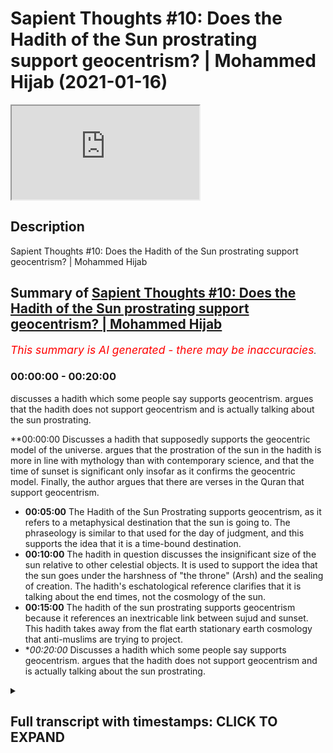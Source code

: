 # Sapient Thoughts #10: Does the Hadith of the Sun prostrating support geocentrism? | Mohammed Hijab (2021-01-16)

<iframe loading='lazy' src='https://www.youtube.com/embed/IQXXeBnVjdo'></iframe>

## Description

Sapient Thoughts #10: Does the Hadith of the Sun prostrating support geocentrism? | Mohammed Hijab

## Summary of [Sapient Thoughts #10: Does the Hadith of the Sun prostrating support geocentrism? | Mohammed Hijab](https://www.youtube.com/watch?v=IQXXeBnVjdo)


*<span style="color:red; font-size:125%">This summary is AI generated - there may be inaccuracies</span>. [](/)*

### <a onclick="modifyYTiframeseektime('0')">00:00:00</a> - <a onclick="modifyYTiframeseektime('1200')">00:20:00</a>

 discusses a hadith which some people say supports geocentrism. argues that the hadith does not support geocentrism and is actually talking about the sun prostrating.

**<a onclick="modifyYTiframeseektime('0')">00:00:00</a> Discusses a hadith that supposedly supports the geocentric model of the universe. argues that the prostration of the sun in the hadith is more in line with mythology than with contemporary science, and that the time of sunset is significant only insofar as it confirms the geocentric model. Finally, the author argues that there are verses in the Quran that support geocentrism.
* **<a onclick="modifyYTiframeseektime('300')">00:05:00</a>** The Hadith of the Sun Prostrating supports geocentrism, as it refers to a metaphysical destination that the sun is going to. The phraseology is similar to that used for the day of judgment, and this supports the idea that it is a time-bound destination.
* **<a onclick="modifyYTiframeseektime('600')">00:10:00</a>** The hadith in question discusses the insignificant size of the sun relative to other celestial objects. It is used to support the idea that the sun goes under the harshness of "the throne" (Arsh) and the sealing of creation. The hadith's eschatological reference clarifies that it is talking about the end times, not the cosmology of the sun.
* **<a onclick="modifyYTiframeseektime('900')">00:15:00</a>** The hadith of the sun prostrating supports geocentrism because it references an inextricable link between sujud and sunset. This hadith takes away from the flat earth stationary earth cosmology that anti-muslims are trying to project.
* **<a onclick="modifyYTiframeseektime('1200')">00:20:00</a>* Discusses a hadith which some people say supports geocentrism. argues that the hadith does not support geocentrism and is actually talking about the sun prostrating.

<details><summary><h2>Full transcript with timestamps: CLICK TO EXPAND</h2></summary>

<a onclick="modifyYTiframeseektime('2')">0:00:02</a> [Music]  
<a onclick="modifyYTiframeseektime('16')">0:00:16</a> to another episode of sapient  
<a onclick="modifyYTiframeseektime('18')">0:00:18</a> thoughts where we discuss theo  
<a onclick="modifyYTiframeseektime('20')">0:00:20</a> philosophical issues  
<a onclick="modifyYTiframeseektime('21')">0:00:21</a> we tackle some of those arguments of the  
<a onclick="modifyYTiframeseektime('23')">0:00:23</a> detractors of islam  
<a onclick="modifyYTiframeseektime('25')">0:00:25</a> in addition to making positive arguments  
<a onclick="modifyYTiframeseektime('27')">0:00:27</a> for the veracity  
<a onclick="modifyYTiframeseektime('29')">0:00:29</a> of islam today in sha allah what we're  
<a onclick="modifyYTiframeseektime('31')">0:00:31</a> going to be doing is dealing with a very  
<a onclick="modifyYTiframeseektime('33')">0:00:33</a> prominent hadith that you'll find in  
<a onclick="modifyYTiframeseektime('35')">0:00:35</a> many of the  
<a onclick="modifyYTiframeseektime('36')">0:00:36</a> anti-islamic apologetics and  
<a onclick="modifyYTiframeseektime('39')">0:00:39</a> anti-islamic  
<a onclick="modifyYTiframeseektime('40')">0:00:40</a> websites of those individuals who are  
<a onclick="modifyYTiframeseektime('42')">0:00:42</a> trying  
<a onclick="modifyYTiframeseektime('43')">0:00:43</a> to attack the deen the religion of islam  
<a onclick="modifyYTiframeseektime('46')">0:00:46</a> so this is a famous hadith really a  
<a onclick="modifyYTiframeseektime('49')">0:00:49</a> cosmological hadith  
<a onclick="modifyYTiframeseektime('50')">0:00:50</a> which is mentioned by abu dharr  
<a onclick="modifyYTiframeseektime('52')">0:00:52</a> al-khafari and the contention  
<a onclick="modifyYTiframeseektime('53')">0:00:53</a> is that this hadith fully supports  
<a onclick="modifyYTiframeseektime('56')">0:00:56</a> without a shadow  
<a onclick="modifyYTiframeseektime('57')">0:00:57</a> of a doubt a geocentric model  
<a onclick="modifyYTiframeseektime('61')">0:01:01</a> and in fact some add to this and say it  
<a onclick="modifyYTiframeseektime('64')">0:01:04</a> shows that the quranic picture or that  
<a onclick="modifyYTiframeseektime('66')">0:01:06</a> the islamic cosmology  
<a onclick="modifyYTiframeseektime('68')">0:01:08</a> generally is that of not only a flat  
<a onclick="modifyYTiframeseektime('70')">0:01:10</a> earth which they've said and spoken  
<a onclick="modifyYTiframeseektime('72')">0:01:12</a> about and we have a separate video  
<a onclick="modifyYTiframeseektime('74')">0:01:14</a> on but one which is flat and stationary  
<a onclick="modifyYTiframeseektime('77')">0:01:17</a> and where in which the uh the sun is  
<a onclick="modifyYTiframeseektime('80')">0:01:20</a> going around  
<a onclick="modifyYTiframeseektime('81')">0:01:21</a> in a geocentric way and thus it's  
<a onclick="modifyYTiframeseektime('84')">0:01:24</a> confirming  
<a onclick="modifyYTiframeseektime('85')">0:01:25</a> the 7th century you know understanding  
<a onclick="modifyYTiframeseektime('88')">0:01:28</a> of cosmology and this is an evidence  
<a onclick="modifyYTiframeseektime('91')">0:01:31</a> that it's false so as i've mentioned the  
<a onclick="modifyYTiframeseektime('95')">0:01:35</a> discussion of flat earth versus round  
<a onclick="modifyYTiframeseektime('97')">0:01:37</a> earth is in a separate video  
<a onclick="modifyYTiframeseektime('98')">0:01:38</a> which you can find on this series so if  
<a onclick="modifyYTiframeseektime('100')">0:01:40</a> you want to see me talk about that  
<a onclick="modifyYTiframeseektime('103')">0:01:43</a> you can pause the video now watch that  
<a onclick="modifyYTiframeseektime('104')">0:01:44</a> video and come back  
<a onclick="modifyYTiframeseektime('106')">0:01:46</a> now in regards to this particular video  
<a onclick="modifyYTiframeseektime('109')">0:01:49</a> let's read the hadith in question and  
<a onclick="modifyYTiframeseektime('111')">0:01:51</a> move on  
<a onclick="modifyYTiframeseektime('112')">0:01:52</a> to what the specific contentions are so  
<a onclick="modifyYTiframeseektime('115')">0:01:55</a> the hadith  
<a onclick="modifyYTiframeseektime('116')">0:01:56</a> is narrated by abu dhabi may allah be  
<a onclick="modifyYTiframeseektime('119')">0:01:59</a> pleased with him  
<a onclick="modifyYTiframeseektime('120')">0:02:00</a> and he said that the prophet sallallahu  
<a onclick="modifyYTiframeseektime('121')">0:02:01</a> alaihi wasallam said  
<a onclick="modifyYTiframeseektime('124')">0:02:04</a> do you know where the sun set  
<a onclick="modifyYTiframeseektime('127')">0:02:07</a> do you know where it goes i said  
<a onclick="modifyYTiframeseektime('132')">0:02:12</a> allah and his messenger know best he  
<a onclick="modifyYTiframeseektime('134')">0:02:14</a> said it goes and prostrates beneath  
<a onclick="modifyYTiframeseektime('136')">0:02:16</a> the throne then it asks for permission  
<a onclick="modifyYTiframeseektime('139')">0:02:19</a> to rise  
<a onclick="modifyYTiframeseektime('140')">0:02:20</a> and permission is given to it soon it  
<a onclick="modifyYTiframeseektime('143')">0:02:23</a> will prostrate  
<a onclick="modifyYTiframeseektime('144')">0:02:24</a> and it will ask for permission to rise  
<a onclick="modifyYTiframeseektime('147')">0:02:27</a> but permission  
<a onclick="modifyYTiframeseektime('147')">0:02:27</a> will not be given to it it will be said  
<a onclick="modifyYTiframeseektime('151')">0:02:31</a> to it go back to where you came from  
<a onclick="modifyYTiframeseektime('154')">0:02:34</a> so it will arise from its place of  
<a onclick="modifyYTiframeseektime('157')">0:02:37</a> setting  
<a onclick="modifyYTiframeseektime('157')">0:02:37</a> and that is what allah may allah be  
<a onclick="modifyYTiframeseektime('159')">0:02:39</a> glorified may he be glorified  
<a onclick="modifyYTiframeseektime('161')">0:02:41</a> refers to in the verse and the son runs  
<a onclick="modifyYTiframeseektime('164')">0:02:44</a> on its fixed course for a term appointed  
<a onclick="modifyYTiframeseektime('168')">0:02:48</a> and that is a decree of the mighty the  
<a onclick="modifyYTiframeseektime('170')">0:02:50</a> all-knowing he's mentioning  
<a onclick="modifyYTiframeseektime('172')">0:02:52</a> uh the prophet muhammad mentioning an  
<a onclick="modifyYTiframeseektime('173')">0:02:53</a> ayah surah asi in chapter 36 verse  
<a onclick="modifyYTiframeseektime('176')">0:02:56</a> number 38  
<a onclick="modifyYTiframeseektime('179')">0:02:59</a> that the son runs on an or on a fixed  
<a onclick="modifyYTiframeseektime('182')">0:03:02</a> uh term decreed  
<a onclick="modifyYTiframeseektime('186')">0:03:06</a> so let's talk about what the contentions  
<a onclick="modifyYTiframeseektime('188')">0:03:08</a> are the contentions really you could say  
<a onclick="modifyYTiframeseektime('190')">0:03:10</a> are three in number three main  
<a onclick="modifyYTiframeseektime('192')">0:03:12</a> contentions  
<a onclick="modifyYTiframeseektime('193')">0:03:13</a> the first one relates to this  
<a onclick="modifyYTiframeseektime('194')">0:03:14</a> prostration of the sun what do we  
<a onclick="modifyYTiframeseektime('196')">0:03:16</a> understand  
<a onclick="modifyYTiframeseektime('197')">0:03:17</a> from this uh hadith when we talk about  
<a onclick="modifyYTiframeseektime('199')">0:03:19</a> the prostration of the sun  
<a onclick="modifyYTiframeseektime('201')">0:03:21</a> is it to be suggested that this is an  
<a onclick="modifyYTiframeseektime('203')">0:03:23</a> anthropomorphic or a personified picture  
<a onclick="modifyYTiframeseektime('205')">0:03:25</a> of the celestial  
<a onclick="modifyYTiframeseektime('206')">0:03:26</a> sphere that is the sun and isn't this  
<a onclick="modifyYTiframeseektime('209')">0:03:29</a> more in line with mythology  
<a onclick="modifyYTiframeseektime('211')">0:03:31</a> and ancient legend than it is with the  
<a onclick="modifyYTiframeseektime('213')">0:03:33</a> scientific contemporaneous reality that  
<a onclick="modifyYTiframeseektime('215')">0:03:35</a> we know  
<a onclick="modifyYTiframeseektime('216')">0:03:36</a> from examination and from uh  
<a onclick="modifyYTiframeseektime('220')">0:03:40</a> advances in science that's number one  
<a onclick="modifyYTiframeseektime('222')">0:03:42</a> the second thing is about  
<a onclick="modifyYTiframeseektime('223')">0:03:43</a> that the the going how could the sun be  
<a onclick="modifyYTiframeseektime('226')">0:03:46</a> going  
<a onclick="modifyYTiframeseektime('227')">0:03:47</a> uh underneath the throne and this shows  
<a onclick="modifyYTiframeseektime('230')">0:03:50</a> they say  
<a onclick="modifyYTiframeseektime('231')">0:03:51</a> the fact that the sun is going somewhere  
<a onclick="modifyYTiframeseektime('233')">0:03:53</a> in sunset  
<a onclick="modifyYTiframeseektime('234')">0:03:54</a> that it's confirming they say the  
<a onclick="modifyYTiframeseektime('237')">0:03:57</a> geocentric picture  
<a onclick="modifyYTiframeseektime('239')">0:03:59</a> thirdly they say the time of sunset so  
<a onclick="modifyYTiframeseektime('242')">0:04:02</a> why is it that the time of sunset is in  
<a onclick="modifyYTiframeseektime('244')">0:04:04</a> any way significant  
<a onclick="modifyYTiframeseektime('245')">0:04:05</a> knowing that sunset is at different  
<a onclick="modifyYTiframeseektime('247')">0:04:07</a> times at different points of the round  
<a onclick="modifyYTiframeseektime('248')">0:04:08</a> earth  
<a onclick="modifyYTiframeseektime('250')">0:04:10</a> i know there may be some flat earth is  
<a onclick="modifyYTiframeseektime('252')">0:04:12</a> listening to this  
<a onclick="modifyYTiframeseektime('253')">0:04:13</a> and as i've said there's a video for you  
<a onclick="modifyYTiframeseektime('255')">0:04:15</a> guys or for other people  
<a onclick="modifyYTiframeseektime('257')">0:04:17</a> uh about the flowers so that's these are  
<a onclick="modifyYTiframeseektime('259')">0:04:19</a> the three main contentions  
<a onclick="modifyYTiframeseektime('261')">0:04:21</a> so let's deal with them one by one and  
<a onclick="modifyYTiframeseektime('264')">0:04:24</a> in terms of verses of the quran  
<a onclick="modifyYTiframeseektime('266')">0:04:26</a> we'll be discussing those verses  
<a onclick="modifyYTiframeseektime('269')">0:04:29</a> of the quran which people try to use to  
<a onclick="modifyYTiframeseektime('271')">0:04:31</a> refer to geocentrism  
<a onclick="modifyYTiframeseektime('273')">0:04:33</a> in an entirely different video so the  
<a onclick="modifyYTiframeseektime('275')">0:04:35</a> first issue that people have  
<a onclick="modifyYTiframeseektime('276')">0:04:36</a> is in relation to prostration they say  
<a onclick="modifyYTiframeseektime('279')">0:04:39</a> what is this prostration  
<a onclick="modifyYTiframeseektime('289')">0:04:49</a> that everything in the heavens and the  
<a onclick="modifyYTiframeseektime('291')">0:04:51</a> earth  
<a onclick="modifyYTiframeseektime('293')">0:04:53</a> you know glorifies allah and nothing  
<a onclick="modifyYTiframeseektime('297')">0:04:57</a> in the heavens and the earth does  
<a onclick="modifyYTiframeseektime('298')">0:04:58</a> anything but glorify  
<a onclick="modifyYTiframeseektime('300')">0:05:00</a> allah but you do not understand the way  
<a onclick="modifyYTiframeseektime('303')">0:05:03</a> in which  
<a onclick="modifyYTiframeseektime('304')">0:05:04</a> that takes place so this verse shows  
<a onclick="modifyYTiframeseektime('307')">0:05:07</a> that the celestial bodies the inanimate  
<a onclick="modifyYTiframeseektime('310')">0:05:10</a> objects all of those things  
<a onclick="modifyYTiframeseektime('312')">0:05:12</a> in the world whether living or not has a  
<a onclick="modifyYTiframeseektime('315')">0:05:15</a> means  
<a onclick="modifyYTiframeseektime('316')">0:05:16</a> of glorifying allah and this is actually  
<a onclick="modifyYTiframeseektime('319')">0:05:19</a> in the realm  
<a onclick="modifyYTiframeseektime('320')">0:05:20</a> of the metaphysical so science does not  
<a onclick="modifyYTiframeseektime('323')">0:05:23</a> tap  
<a onclick="modifyYTiframeseektime('323')">0:05:23</a> into this and it has nothing to do with  
<a onclick="modifyYTiframeseektime('326')">0:05:26</a> science  
<a onclick="modifyYTiframeseektime('326')">0:05:26</a> in fact the quran explicitly says  
<a onclick="modifyYTiframeseektime('329')">0:05:29</a> let's be hap in other words  
<a onclick="modifyYTiframeseektime('333')">0:05:33</a> the sun and the moon and or the universe  
<a onclick="modifyYTiframeseektime('337')">0:05:37</a> it has a way of glorifying allah  
<a onclick="modifyYTiframeseektime('339')">0:05:39</a> subhanahu wa ta'ala  
<a onclick="modifyYTiframeseektime('341')">0:05:41</a> which is distinctly different distinctly  
<a onclick="modifyYTiframeseektime('344')">0:05:44</a> different from the way in which we do so  
<a onclick="modifyYTiframeseektime('346')">0:05:46</a> so to try and impose an  
<a onclick="modifyYTiframeseektime('348')">0:05:48</a> anthropomorphized or a personified  
<a onclick="modifyYTiframeseektime('350')">0:05:50</a> understanding on the celestial spheres  
<a onclick="modifyYTiframeseektime('353')">0:05:53</a> or the inanimate objects  
<a onclick="modifyYTiframeseektime('355')">0:05:55</a> is nothing but going against the quran  
<a onclick="modifyYTiframeseektime('358')">0:05:58</a> and a misunderstanding of the entirety  
<a onclick="modifyYTiframeseektime('360')">0:06:00</a> of the quran  
<a onclick="modifyYTiframeseektime('360')">0:06:00</a> so the prostration is not a prostration  
<a onclick="modifyYTiframeseektime('363')">0:06:03</a> like  
<a onclick="modifyYTiframeseektime('364')">0:06:04</a> you know where you put your head on the  
<a onclick="modifyYTiframeseektime('365')">0:06:05</a> floor or the fact that prostration  
<a onclick="modifyYTiframeseektime('367')">0:06:07</a> requires  
<a onclick="modifyYTiframeseektime('368')">0:06:08</a> stationary action from the human actor  
<a onclick="modifyYTiframeseektime('371')">0:06:11</a> in fact  
<a onclick="modifyYTiframeseektime('372')">0:06:12</a> with different uh species different  
<a onclick="modifyYTiframeseektime('375')">0:06:15</a> animals different inanimate objects  
<a onclick="modifyYTiframeseektime('377')">0:06:17</a> different spheres  
<a onclick="modifyYTiframeseektime('378')">0:06:18</a> the the prostration does not in any way  
<a onclick="modifyYTiframeseektime('380')">0:06:20</a> need to be correlated  
<a onclick="modifyYTiframeseektime('382')">0:06:22</a> with such human prostration it's not  
<a onclick="modifyYTiframeseektime('384')">0:06:24</a> like the sun is growing  
<a onclick="modifyYTiframeseektime('385')">0:06:25</a> arms and a forehead and is throwing  
<a onclick="modifyYTiframeseektime('387')">0:06:27</a> itself on the floor  
<a onclick="modifyYTiframeseektime('389')">0:06:29</a> this is not the understanding in fact  
<a onclick="modifyYTiframeseektime('390')">0:06:30</a> the quran refutes this understanding  
<a onclick="modifyYTiframeseektime('392')">0:06:32</a> very categorically  
<a onclick="modifyYTiframeseektime('394')">0:06:34</a> so this very literary it's not even  
<a onclick="modifyYTiframeseektime('397')">0:06:37</a> literal it's a literalistic reading  
<a onclick="modifyYTiframeseektime('399')">0:06:39</a> of the quran the hadith is is is the  
<a onclick="modifyYTiframeseektime('402')">0:06:42</a> first point  
<a onclick="modifyYTiframeseektime('403')">0:06:43</a> is the first point of confusion for  
<a onclick="modifyYTiframeseektime('405')">0:06:45</a> those individuals who try and ask about  
<a onclick="modifyYTiframeseektime('407')">0:06:47</a> the prostration  
<a onclick="modifyYTiframeseektime('408')">0:06:48</a> so clearly here the prostration is  
<a onclick="modifyYTiframeseektime('410')">0:06:50</a> referring to something which is  
<a onclick="modifyYTiframeseektime('412')">0:06:52</a> metaphysical and untappable by the  
<a onclick="modifyYTiframeseektime('414')">0:06:54</a> scientific method  
<a onclick="modifyYTiframeseektime('415')">0:06:55</a> and one can say that you know the  
<a onclick="modifyYTiframeseektime('417')">0:06:57</a> prostration not just the prostration  
<a onclick="modifyYTiframeseektime('420')">0:07:00</a> but the submission of the sun  
<a onclick="modifyYTiframeseektime('423')">0:07:03</a> the islam and the sujood of the sun  
<a onclick="modifyYTiframeseektime('426')">0:07:06</a> is expected since allah subhanahu wa  
<a onclick="modifyYTiframeseektime('429')">0:07:09</a> ta'ala  
<a onclick="modifyYTiframeseektime('429')">0:07:09</a> talks about that the heavens and the  
<a onclick="modifyYTiframeseektime('432')">0:07:12</a> earth will obey  
<a onclick="modifyYTiframeseektime('434')">0:07:14</a> allah  
<a onclick="modifyYTiframeseektime('436')">0:07:16</a> willingly or unwillingly in other words  
<a onclick="modifyYTiframeseektime('438')">0:07:18</a> they're obeying the laws of allah  
<a onclick="modifyYTiframeseektime('440')">0:07:20</a> subhanahu wa'ta'ala  
<a onclick="modifyYTiframeseektime('441')">0:07:21</a> now some individuals will say so why  
<a onclick="modifyYTiframeseektime('444')">0:07:24</a> does the hadith say that the prophet  
<a onclick="modifyYTiframeseektime('446')">0:07:26</a> muhammad sallam is saying that the sun  
<a onclick="modifyYTiframeseektime('448')">0:07:28</a> is going somewhere or to an appointed  
<a onclick="modifyYTiframeseektime('452')">0:07:32</a> destination in the first place  
<a onclick="modifyYTiframeseektime('454')">0:07:34</a> now i want you guys to to understand in  
<a onclick="modifyYTiframeseektime('457')">0:07:37</a> the arabic language there's two things  
<a onclick="modifyYTiframeseektime('458')">0:07:38</a> something called  
<a onclick="modifyYTiframeseektime('459')">0:07:39</a> zaman and that basically  
<a onclick="modifyYTiframeseektime('463')">0:07:43</a> when you're referring to destinations  
<a onclick="modifyYTiframeseektime('465')">0:07:45</a> there are two types of destination  
<a onclick="modifyYTiframeseektime('467')">0:07:47</a> time-bound ones and place-bound  
<a onclick="modifyYTiframeseektime('470')">0:07:50</a> ones as we'll come to know with this  
<a onclick="modifyYTiframeseektime('473')">0:07:53</a> particular hadith and the area in which  
<a onclick="modifyYTiframeseektime('476')">0:07:56</a> links with this particular which the  
<a onclick="modifyYTiframeseektime('478')">0:07:58</a> prophet sallah mentioned itself  
<a onclick="modifyYTiframeseektime('481')">0:08:01</a> the son we know from tafsir  
<a onclick="modifyYTiframeseektime('484')">0:08:04</a> is going towards the day of judgment  
<a onclick="modifyYTiframeseektime('488')">0:08:08</a> and this is the tafseer of chapter 36  
<a onclick="modifyYTiframeseektime('490')">0:08:10</a> number 38 where it says  
<a onclick="modifyYTiframeseektime('494')">0:08:14</a> that the sun is running to a destination  
<a onclick="modifyYTiframeseektime('498')">0:08:18</a> what destination is it is a time-bound  
<a onclick="modifyYTiframeseektime('500')">0:08:20</a> destination or is it a place-bound  
<a onclick="modifyYTiframeseektime('501')">0:08:21</a> destination  
<a onclick="modifyYTiframeseektime('502')">0:08:22</a> so the exegetes of islam the medieval  
<a onclick="modifyYTiframeseektime('504')">0:08:24</a> exegetes are talking about the end of  
<a onclick="modifyYTiframeseektime('507')">0:08:27</a> day so this is  
<a onclick="modifyYTiframeseektime('508')">0:08:28</a> eschatological in nature it's not  
<a onclick="modifyYTiframeseektime('510')">0:08:30</a> talking about a particular place where  
<a onclick="modifyYTiframeseektime('512')">0:08:32</a> in which this is going  
<a onclick="modifyYTiframeseektime('514')">0:08:34</a> uh whether this those who espouse the  
<a onclick="modifyYTiframeseektime('516')">0:08:36</a> scientific miracles narrative says the  
<a onclick="modifyYTiframeseektime('518')">0:08:38</a> solar apex  
<a onclick="modifyYTiframeseektime('519')">0:08:39</a> and those who want to talk about the uh  
<a onclick="modifyYTiframeseektime('522')">0:08:42</a> you know the  
<a onclick="modifyYTiframeseektime('523')">0:08:43</a> the scientific errors narrative are  
<a onclick="modifyYTiframeseektime('524')">0:08:44</a> going to say is beneath the earth  
<a onclick="modifyYTiframeseektime('526')">0:08:46</a> both of which are not indicated by the  
<a onclick="modifyYTiframeseektime('528')">0:08:48</a> primary text and what's the evidence of  
<a onclick="modifyYTiframeseektime('530')">0:08:50</a> this  
<a onclick="modifyYTiframeseektime('531')">0:08:51</a> the evidence of this is the exact  
<a onclick="modifyYTiframeseektime('532')">0:08:52</a> phraseology the exact terminology  
<a onclick="modifyYTiframeseektime('535')">0:08:55</a> of the of the hab of going is mentioned  
<a onclick="modifyYTiframeseektime('538')">0:08:58</a> in the quran where is it mentioned is  
<a onclick="modifyYTiframeseektime('540')">0:09:00</a> mentioned in chapter 37  
<a onclick="modifyYTiframeseektime('542')">0:09:02</a> and verse number 99 well well where the  
<a onclick="modifyYTiframeseektime('544')">0:09:04</a> allah  
<a onclick="modifyYTiframeseektime('545')">0:09:05</a> narrates that ibrahim is saying  
<a onclick="modifyYTiframeseektime('551')">0:09:11</a> i am going to allah and he will guide me  
<a onclick="modifyYTiframeseektime('555')">0:09:15</a> the same  
<a onclick="modifyYTiframeseektime('556')">0:09:16</a> exact phraseology  
<a onclick="modifyYTiframeseektime('560')">0:09:20</a> i am going now what does this mean does  
<a onclick="modifyYTiframeseektime('563')">0:09:23</a> that mean that  
<a onclick="modifyYTiframeseektime('564')">0:09:24</a> somehow abraham is doing an israel  
<a onclick="modifyYTiframeseektime('567')">0:09:27</a> maharaja you know of his own no it  
<a onclick="modifyYTiframeseektime('569')">0:09:29</a> doesn't mean that it means  
<a onclick="modifyYTiframeseektime('571')">0:09:31</a> as qatar says that this is in many ways  
<a onclick="modifyYTiframeseektime('573')">0:09:33</a> a figurative  
<a onclick="modifyYTiframeseektime('575')">0:09:35</a> kind of going or if you don't want to  
<a onclick="modifyYTiframeseektime('577')">0:09:37</a> say it's a figurative kind of going  
<a onclick="modifyYTiframeseektime('579')">0:09:39</a> uh or something which is metaphoric then  
<a onclick="modifyYTiframeseektime('581')">0:09:41</a> you could say he is going with his  
<a onclick="modifyYTiframeseektime('583')">0:09:43</a> as pattada says who's part of the self  
<a onclick="modifyYTiframeseektime('585')">0:09:45</a> of the predecessors  
<a onclick="modifyYTiframeseektime('587')">0:09:47</a> he says this means that ibrahim is going  
<a onclick="modifyYTiframeseektime('590')">0:09:50</a> with his hammel  
<a onclick="modifyYTiframeseektime('591')">0:09:51</a> with his knee with his kalb with his  
<a onclick="modifyYTiframeseektime('593')">0:09:53</a> knee meaning with his intentions with  
<a onclick="modifyYTiframeseektime('594')">0:09:54</a> his khal meaning with his heart meaning  
<a onclick="modifyYTiframeseektime('596')">0:09:56</a> this the hab or this going it's not  
<a onclick="modifyYTiframeseektime('599')">0:09:59</a> talking about  
<a onclick="modifyYTiframeseektime('600')">0:10:00</a> a place bound going now bear that in  
<a onclick="modifyYTiframeseektime('603')">0:10:03</a> mind  
<a onclick="modifyYTiframeseektime('604')">0:10:04</a> because there's another hadith which is  
<a onclick="modifyYTiframeseektime('605')">0:10:05</a> extremely important  
<a onclick="modifyYTiframeseektime('607')">0:10:07</a> maybe ironically but definitely  
<a onclick="modifyYTiframeseektime('608')">0:10:08</a> interestingly narrated also by abu dhabi  
<a onclick="modifyYTiframeseektime('612')">0:10:12</a> i'll tell you why this is important he  
<a onclick="modifyYTiframeseektime('614')">0:10:14</a> says that the prophet muhammad said  
<a onclick="modifyYTiframeseektime('616')">0:10:16</a> the seven heavens and the seventh earth  
<a onclick="modifyYTiframeseektime('618')">0:10:18</a> in comparison to the corsi is nothing  
<a onclick="modifyYTiframeseektime('620')">0:10:20</a> but  
<a onclick="modifyYTiframeseektime('621')">0:10:21</a> a ring thrown in the desert and  
<a onclick="modifyYTiframeseektime('624')">0:10:24</a> certainly the hugeness of the hajj over  
<a onclick="modifyYTiframeseektime('625')">0:10:25</a> the course is like the desert over that  
<a onclick="modifyYTiframeseektime('627')">0:10:27</a> ring allahu akbar  
<a onclick="modifyYTiframeseektime('629')">0:10:29</a> allah the magnitude  
<a onclick="modifyYTiframeseektime('633')">0:10:33</a> of the hulk of the creation of allah  
<a onclick="modifyYTiframeseektime('635')">0:10:35</a> subhanahu wa ta'ala  
<a onclick="modifyYTiframeseektime('636')">0:10:36</a> look at that that the entire seven  
<a onclick="modifyYTiframeseektime('639')">0:10:39</a> heavens  
<a onclick="modifyYTiframeseektime('640')">0:10:40</a> is like a ring thrown in the desert  
<a onclick="modifyYTiframeseektime('642')">0:10:42</a> compared to the kursi now the corsi is  
<a onclick="modifyYTiframeseektime('644')">0:10:44</a> roughly translated as the footstool of  
<a onclick="modifyYTiframeseektime('646')">0:10:46</a> allah subhanahu wa ta'ala but it's  
<a onclick="modifyYTiframeseektime('647')">0:10:47</a> something which is not  
<a onclick="modifyYTiframeseektime('649')">0:10:49</a> okay they cannot be imagined and then  
<a onclick="modifyYTiframeseektime('651')">0:10:51</a> that compared to the arsh which is the  
<a onclick="modifyYTiframeseektime('652')">0:10:52</a> throne  
<a onclick="modifyYTiframeseektime('653')">0:10:53</a> and also the sealing of creation is is  
<a onclick="modifyYTiframeseektime('656')">0:10:56</a> insignificant as well  
<a onclick="modifyYTiframeseektime('658')">0:10:58</a> now why am i mentioning this because the  
<a onclick="modifyYTiframeseektime('661')">0:11:01</a> question is  
<a onclick="modifyYTiframeseektime('662')">0:11:02</a> is there something that the sun does or  
<a onclick="modifyYTiframeseektime('665')">0:11:05</a> could there be on the  
<a onclick="modifyYTiframeseektime('666')">0:11:06</a> islamic cosmology something that the sun  
<a onclick="modifyYTiframeseektime('670')">0:11:10</a> does or somewhere  
<a onclick="modifyYTiframeseektime('671')">0:11:11</a> where the insignificant sun which is  
<a onclick="modifyYTiframeseektime('674')">0:11:14</a> placed  
<a onclick="modifyYTiframeseektime('675')">0:11:15</a> in the dunya in the worldly heaven how  
<a onclick="modifyYTiframeseektime('678')">0:11:18</a> do we know it's in the worldly heaven  
<a onclick="modifyYTiframeseektime('679')">0:11:19</a> because allah says  
<a onclick="modifyYTiframeseektime('684')">0:11:24</a> anywhere with the celestial objects in  
<a onclick="modifyYTiframeseektime('686')">0:11:26</a> chapter 67 verse number four  
<a onclick="modifyYTiframeseektime('688')">0:11:28</a> that is dunya so one of the seven  
<a onclick="modifyYTiframeseektime('691')">0:11:31</a> heavens  
<a onclick="modifyYTiframeseektime('692')">0:11:32</a> and then you have the kursi which is  
<a onclick="modifyYTiframeseektime('694')">0:11:34</a> like a ring compared to that  
<a onclick="modifyYTiframeseektime('696')">0:11:36</a> the movement of the sun in in this  
<a onclick="modifyYTiframeseektime('698')">0:11:38</a> context of the grand  
<a onclick="modifyYTiframeseektime('700')">0:11:40</a> scheme the cosmological grand scheme of  
<a onclick="modifyYTiframeseektime('703')">0:11:43</a> things  
<a onclick="modifyYTiframeseektime('704')">0:11:44</a> is completely insignificant  
<a onclick="modifyYTiframeseektime('707')">0:11:47</a> does it mean to say that and this is  
<a onclick="modifyYTiframeseektime('709')">0:11:49</a> another question does it mean to say  
<a onclick="modifyYTiframeseektime('711')">0:11:51</a> that if it's going under the harsh  
<a onclick="modifyYTiframeseektime('713')">0:11:53</a> is the assumption the false assumption  
<a onclick="modifyYTiframeseektime('716')">0:11:56</a> that  
<a onclick="modifyYTiframeseektime('717')">0:11:57</a> it wasn't underdarsh in the first place  
<a onclick="modifyYTiframeseektime('719')">0:11:59</a> or the throne  
<a onclick="modifyYTiframeseektime('720')">0:12:00</a> it must have been underdarsh because  
<a onclick="modifyYTiframeseektime('722')">0:12:02</a> according to this hadith i've just  
<a onclick="modifyYTiframeseektime('723')">0:12:03</a> mentioned  
<a onclick="modifyYTiframeseektime('724')">0:12:04</a> and other things in the quran as well  
<a onclick="modifyYTiframeseektime('728')">0:12:08</a> other that  
<a onclick="modifyYTiframeseektime('732')">0:12:12</a> the throne is the ceiling of creation so  
<a onclick="modifyYTiframeseektime('735')">0:12:15</a> there's nothing that can be  
<a onclick="modifyYTiframeseektime('737')">0:12:17</a> contained within the creation that would  
<a onclick="modifyYTiframeseektime('739')">0:12:19</a> not be in any way under the arch in the  
<a onclick="modifyYTiframeseektime('741')">0:12:21</a> first place  
<a onclick="modifyYTiframeseektime('742')">0:12:22</a> from the quranic cosmological  
<a onclick="modifyYTiframeseektime('744')">0:12:24</a> perspective thus  
<a onclick="modifyYTiframeseektime('746')">0:12:26</a> the sun was always underneath dash  
<a onclick="modifyYTiframeseektime('750')">0:12:30</a> in as much the same way as ibrahim was  
<a onclick="modifyYTiframeseektime('752')">0:12:32</a> always on the earth  
<a onclick="modifyYTiframeseektime('754')">0:12:34</a> when he said innit  
<a onclick="modifyYTiframeseektime('758')">0:12:38</a> and so it's not insignificant to say  
<a onclick="modifyYTiframeseektime('760')">0:12:40</a> that i'm going somewhere or that someone  
<a onclick="modifyYTiframeseektime('762')">0:12:42</a> is going somewhere  
<a onclick="modifyYTiframeseektime('763')">0:12:43</a> or to some time when in fact they are  
<a onclick="modifyYTiframeseektime('767')">0:12:47</a> staying  
<a onclick="modifyYTiframeseektime('767')">0:12:47</a> in the same course that they are on a  
<a onclick="modifyYTiframeseektime('770')">0:12:50</a> physical  
<a onclick="modifyYTiframeseektime('771')">0:12:51</a> trajectory level so this question of  
<a onclick="modifyYTiframeseektime('775')">0:12:55</a> going somewhere that the hab the going  
<a onclick="modifyYTiframeseektime('779')">0:12:59</a> of the sun is one that has been confused  
<a onclick="modifyYTiframeseektime('782')">0:13:02</a> by the compounded ignorance of those who  
<a onclick="modifyYTiframeseektime('785')">0:13:05</a> fail to look  
<a onclick="modifyYTiframeseektime('786')">0:13:06</a> at the entire corpus of the quran and  
<a onclick="modifyYTiframeseektime('788')">0:13:08</a> sunnah  
<a onclick="modifyYTiframeseektime('789')">0:13:09</a> especially in the phraseological usage  
<a onclick="modifyYTiframeseektime('792')">0:13:12</a> of the key terms  
<a onclick="modifyYTiframeseektime('793')">0:13:13</a> that we have just mentioned also to add  
<a onclick="modifyYTiframeseektime('796')">0:13:16</a> it's very important we said we started  
<a onclick="modifyYTiframeseektime('797')">0:13:17</a> this segment off by talking about that  
<a onclick="modifyYTiframeseektime('800')">0:13:20</a> there are two kinds of  
<a onclick="modifyYTiframeseektime('801')">0:13:21</a> zeman and mccann or place and time okay  
<a onclick="modifyYTiframeseektime('804')">0:13:24</a> in the arabic language and both of them  
<a onclick="modifyYTiframeseektime('805')">0:13:25</a> have  
<a onclick="modifyYTiframeseektime('806')">0:13:26</a> for all intents and purposes exactly the  
<a onclick="modifyYTiframeseektime('808')">0:13:28</a> same grammatical  
<a onclick="modifyYTiframeseektime('809')">0:13:29</a> and usually the same phraseological and  
<a onclick="modifyYTiframeseektime('812')">0:13:32</a> semantical  
<a onclick="modifyYTiframeseektime('812')">0:13:32</a> structures now here we said  
<a onclick="modifyYTiframeseektime('816')">0:13:36</a> that the the hab of the sun or the going  
<a onclick="modifyYTiframeseektime('820')">0:13:40</a> of the sun  
<a onclick="modifyYTiframeseektime('821')">0:13:41</a> is not in reference to the  
<a onclick="modifyYTiframeseektime('824')">0:13:44</a> actual going the physical going but in  
<a onclick="modifyYTiframeseektime('827')">0:13:47</a> fact it's about it's a time  
<a onclick="modifyYTiframeseektime('828')">0:13:48</a> bound  
<a onclick="modifyYTiframeseektime('832')">0:13:52</a> not mccann restriction and what is the  
<a onclick="modifyYTiframeseektime('834')">0:13:54</a> evidence of this from the sunnah  
<a onclick="modifyYTiframeseektime('836')">0:13:56</a> the evidence of this from the sunnah is  
<a onclick="modifyYTiframeseektime('838')">0:13:58</a> that the prophet muhammad  
<a onclick="modifyYTiframeseektime('842')">0:14:02</a> he ended the hadith with the vikra or  
<a onclick="modifyYTiframeseektime('846')">0:14:06</a> the  
<a onclick="modifyYTiframeseektime('846')">0:14:06</a> mentioning of washington  
<a onclick="modifyYTiframeseektime('850')">0:14:10</a> and the son runs to an er a determined  
<a onclick="modifyYTiframeseektime('855')">0:14:15</a> uh  
<a onclick="modifyYTiframeseektime('856')">0:14:16</a> a determined to a a a place slash time  
<a onclick="modifyYTiframeseektime('860')">0:14:20</a> determined it can be either  
<a onclick="modifyYTiframeseektime('861')">0:14:21</a> and we said here that almost all the  
<a onclick="modifyYTiframeseektime('864')">0:14:24</a> exegetes  
<a onclick="modifyYTiframeseektime('866')">0:14:26</a> agree that it's an eschatological  
<a onclick="modifyYTiframeseektime('868')">0:14:28</a> referencing meaning  
<a onclick="modifyYTiframeseektime('869')">0:14:29</a> it's talking about the end times and the  
<a onclick="modifyYTiframeseektime('871')">0:14:31</a> day  
<a onclick="modifyYTiframeseektime('872')">0:14:32</a> of judgment so this shows that when he  
<a onclick="modifyYTiframeseektime('875')">0:14:35</a> was referring to abu dhabi about  
<a onclick="modifyYTiframeseektime('877')">0:14:37</a> the hell of the sun it was for  
<a onclick="modifyYTiframeseektime('880')">0:14:40</a> eschatological reasons  
<a onclick="modifyYTiframeseektime('881')">0:14:41</a> rather than cosmological reasons  
<a onclick="modifyYTiframeseektime('885')">0:14:45</a> and now this is where probably the  
<a onclick="modifyYTiframeseektime('888')">0:14:48</a> biggest  
<a onclick="modifyYTiframeseektime('889')">0:14:49</a> issue that people have with this hadith  
<a onclick="modifyYTiframeseektime('891')">0:14:51</a> lies which is  
<a onclick="modifyYTiframeseektime('893')">0:14:53</a> in the understanding that is it  
<a onclick="modifyYTiframeseektime('896')">0:14:56</a> why did the prophet muhammad mention  
<a onclick="modifyYTiframeseektime('898')">0:14:58</a> this at sunset time  
<a onclick="modifyYTiframeseektime('899')">0:14:59</a> and they say this is probably the  
<a onclick="modifyYTiframeseektime('901')">0:15:01</a> biggest indication of geocentricity  
<a onclick="modifyYTiframeseektime('903')">0:15:03</a> or geocentrism and the answer to this is  
<a onclick="modifyYTiframeseektime('906')">0:15:06</a> actually ironically  
<a onclick="modifyYTiframeseektime('907')">0:15:07</a> that this is probably if you want to use  
<a onclick="modifyYTiframeseektime('910')">0:15:10</a> anything if you want to mention  
<a onclick="modifyYTiframeseektime('912')">0:15:12</a> cosmology in this uh this this sense  
<a onclick="modifyYTiframeseektime('915')">0:15:15</a> would would uh validate the heliocentric  
<a onclick="modifyYTiframeseektime('918')">0:15:18</a> model how is that possible  
<a onclick="modifyYTiframeseektime('920')">0:15:20</a> it could validate the heliocentric what  
<a onclick="modifyYTiframeseektime('921')">0:15:21</a> i was saying this is hadith is  
<a onclick="modifyYTiframeseektime('923')">0:15:23</a> heliocentric but that's not my claim  
<a onclick="modifyYTiframeseektime('925')">0:15:25</a> just to be clear  
<a onclick="modifyYTiframeseektime('926')">0:15:26</a> just as i would say it's not right to  
<a onclick="modifyYTiframeseektime('928')">0:15:28</a> say it's talking about geocentrism  
<a onclick="modifyYTiframeseektime('930')">0:15:30</a> but why is that you see the prophet  
<a onclick="modifyYTiframeseektime('933')">0:15:33</a> salallahu  
<a onclick="modifyYTiframeseektime('934')">0:15:34</a> he mentioned this hadith at the time of  
<a onclick="modifyYTiframeseektime('936')">0:15:36</a> sunset  
<a onclick="modifyYTiframeseektime('937')">0:15:37</a> now if the assumption is since he  
<a onclick="modifyYTiframeseektime('940')">0:15:40</a> mentioned it in the time of sunset  
<a onclick="modifyYTiframeseektime('942')">0:15:42</a> that has to do with the movement of the  
<a onclick="modifyYTiframeseektime('943')">0:15:43</a> sun because  
<a onclick="modifyYTiframeseektime('945')">0:15:45</a> the sujud he says that the sun set  
<a onclick="modifyYTiframeseektime('948')">0:15:48</a> and then it asked for permission to rise  
<a onclick="modifyYTiframeseektime('951')">0:15:51</a> again from allah to the throne and ask  
<a onclick="modifyYTiframeseektime('953')">0:15:53</a> permission to rise  
<a onclick="modifyYTiframeseektime('954')">0:15:54</a> again now if you think about it there is  
<a onclick="modifyYTiframeseektime('956')">0:15:56</a> a verse in the quran  
<a onclick="modifyYTiframeseektime('958')">0:15:58</a> which is very powerful and telling it is  
<a onclick="modifyYTiframeseektime('961')">0:16:01</a> in chapter 22 verse number 18. what  
<a onclick="modifyYTiframeseektime('963')">0:16:03</a> allah says  
<a onclick="modifyYTiframeseektime('972')">0:16:12</a> and then the verse continues do you not  
<a onclick="modifyYTiframeseektime('974')">0:16:14</a> see  
<a onclick="modifyYTiframeseektime('975')">0:16:15</a> that to allah prostrate all things  
<a onclick="modifyYTiframeseektime('979')">0:16:19</a> in the heavens and in on the earth  
<a onclick="modifyYTiframeseektime('983')">0:16:23</a> and the shams the sun and the moon  
<a onclick="modifyYTiframeseektime('986')">0:16:26</a> wait a minute wait a minute why is this  
<a onclick="modifyYTiframeseektime('988')">0:16:28</a> significant  
<a onclick="modifyYTiframeseektime('989')">0:16:29</a> because if there is an inextricable link  
<a onclick="modifyYTiframeseektime('992')">0:16:32</a> that is to be made between the sujud  
<a onclick="modifyYTiframeseektime('996')">0:16:36</a> the prostrate the prostrating to  
<a onclick="modifyYTiframeseektime('999')">0:16:39</a> under the sun sorry the prostrating of  
<a onclick="modifyYTiframeseektime('1002')">0:16:42</a> the sun  
<a onclick="modifyYTiframeseektime('1004')">0:16:44</a> and the sunset  
<a onclick="modifyYTiframeseektime('1008')">0:16:48</a> if there's an inextricable link the  
<a onclick="modifyYTiframeseektime('1010')">0:16:50</a> quran says  
<a onclick="modifyYTiframeseektime('1012')">0:16:52</a> yes and it's mentioned in  
<a onclick="modifyYTiframeseektime('1015')">0:16:55</a> which means it's a continuous present  
<a onclick="modifyYTiframeseektime('1017')">0:16:57</a> tense wait a minute  
<a onclick="modifyYTiframeseektime('1019')">0:16:59</a> what does this mean it means to say that  
<a onclick="modifyYTiframeseektime('1020')">0:17:00</a> the sun  
<a onclick="modifyYTiframeseektime('1022')">0:17:02</a> is always prostrating to allah it's not  
<a onclick="modifyYTiframeseektime('1026')">0:17:06</a> doing it  
<a onclick="modifyYTiframeseektime('1027')">0:17:07</a> in the past it's not sajid allah and  
<a onclick="modifyYTiframeseektime('1029')">0:17:09</a> it's not doing it in the future or it's  
<a onclick="modifyYTiframeseektime('1031')">0:17:11</a> going to do it in the future say yes  
<a onclick="modifyYTiframeseektime('1034')">0:17:14</a> yes because these would be the things  
<a onclick="modifyYTiframeseektime('1036')">0:17:16</a> you'd have to put proof  
<a onclick="modifyYTiframeseektime('1038')">0:17:18</a> in the prefix of the word is saying yes  
<a onclick="modifyYTiframeseektime('1041')">0:17:21</a> which means it's happening continuously  
<a onclick="modifyYTiframeseektime('1044')">0:17:24</a> in the present  
<a onclick="modifyYTiframeseektime('1047')">0:17:27</a> wait a minute if this means what it says  
<a onclick="modifyYTiframeseektime('1051')">0:17:31</a> that it would say it would suggest  
<a onclick="modifyYTiframeseektime('1054')">0:17:34</a> that so long as the sun is prostrating  
<a onclick="modifyYTiframeseektime('1058')">0:17:38</a> it's also setting and obviously  
<a onclick="modifyYTiframeseektime('1061')">0:17:41</a> if we now want to introduce the flat  
<a onclick="modifyYTiframeseektime('1064')">0:17:44</a> earth  
<a onclick="modifyYTiframeseektime('1064')">0:17:44</a> stationary earth cosmology which those  
<a onclick="modifyYTiframeseektime('1068')">0:17:48</a> detractors of islam are insisting  
<a onclick="modifyYTiframeseektime('1071')">0:17:51</a> on their websites and on their  
<a onclick="modifyYTiframeseektime('1074')">0:17:54</a> anti-islamic apologetics  
<a onclick="modifyYTiframeseektime('1076')">0:17:56</a> that the quran depicts  
<a onclick="modifyYTiframeseektime('1080')">0:18:00</a> a flat earth stationary earth cosmology  
<a onclick="modifyYTiframeseektime('1082')">0:18:02</a> with the  
<a onclick="modifyYTiframeseektime('1083')">0:18:03</a> sun going around it wait a minute but on  
<a onclick="modifyYTiframeseektime('1086')">0:18:06</a> such cosmology  
<a onclick="modifyYTiframeseektime('1088')">0:18:08</a> the sun would not be setting at all  
<a onclick="modifyYTiframeseektime('1091')">0:18:11</a> times  
<a onclick="modifyYTiframeseektime('1092')">0:18:12</a> wait a minute wait a minute yes because  
<a onclick="modifyYTiframeseektime('1095')">0:18:15</a> if it was a flat earth stationary earth  
<a onclick="modifyYTiframeseektime('1097')">0:18:17</a> cosmology  
<a onclick="modifyYTiframeseektime('1098')">0:18:18</a> the sun would go underneath the earth  
<a onclick="modifyYTiframeseektime('1101')">0:18:21</a> and there would be  
<a onclick="modifyYTiframeseektime('1102')">0:18:22</a> time periods where in which it's not  
<a onclick="modifyYTiframeseektime('1104')">0:18:24</a> setting on  
<a onclick="modifyYTiframeseektime('1105')">0:18:25</a> anybody at all there would be no such  
<a onclick="modifyYTiframeseektime('1108')">0:18:28</a> thing  
<a onclick="modifyYTiframeseektime('1109')">0:18:29</a> as a constant or  
<a onclick="modifyYTiframeseektime('1112')">0:18:32</a> a constant sunset so this in fact  
<a onclick="modifyYTiframeseektime('1116')">0:18:36</a> ironically  
<a onclick="modifyYTiframeseektime('1118')">0:18:38</a> it actually takes away from the  
<a onclick="modifyYTiframeseektime('1119')">0:18:39</a> cosmology that they are trying to build  
<a onclick="modifyYTiframeseektime('1122')">0:18:42</a> in their scientific era narrative and in  
<a onclick="modifyYTiframeseektime('1125')">0:18:45</a> fact  
<a onclick="modifyYTiframeseektime('1126')">0:18:46</a> on the heliocentric model this is  
<a onclick="modifyYTiframeseektime('1128')">0:18:48</a> definitely the case  
<a onclick="modifyYTiframeseektime('1130')">0:18:50</a> where in which the earth rotates around  
<a onclick="modifyYTiframeseektime('1133')">0:18:53</a> its own axis  
<a onclick="modifyYTiframeseektime('1135')">0:18:55</a> it's always setting it's always setting  
<a onclick="modifyYTiframeseektime('1138')">0:18:58</a> on someone  
<a onclick="modifyYTiframeseektime('1139')">0:18:59</a> the sun is always setting on someone why  
<a onclick="modifyYTiframeseektime('1142')">0:19:02</a> because the earth is continually  
<a onclick="modifyYTiframeseektime('1144')">0:19:04</a> spinning around its own axis  
<a onclick="modifyYTiframeseektime('1146')">0:19:06</a> thus if sujood or prostration  
<a onclick="modifyYTiframeseektime('1149')">0:19:09</a> is connected with rob or  
<a onclick="modifyYTiframeseektime('1153')">0:19:13</a> setting of the sun then it must always  
<a onclick="modifyYTiframeseektime('1156')">0:19:16</a> have  
<a onclick="modifyYTiframeseektime('1156')">0:19:16</a> resetting it must always be setting and  
<a onclick="modifyYTiframeseektime('1159')">0:19:19</a> this would in fact  
<a onclick="modifyYTiframeseektime('1161')">0:19:21</a> negate the flat earth stationary flat  
<a onclick="modifyYTiframeseektime('1164')">0:19:24</a> stationary earth  
<a onclick="modifyYTiframeseektime('1165')">0:19:25</a> geocentric cosmology which these  
<a onclick="modifyYTiframeseektime('1167')">0:19:27</a> anti-muslims are trying  
<a onclick="modifyYTiframeseektime('1169')">0:19:29</a> to project now they could say well this  
<a onclick="modifyYTiframeseektime('1171')">0:19:31</a> is a contradiction between the hadith  
<a onclick="modifyYTiframeseektime('1173')">0:19:33</a> and the quran  
<a onclick="modifyYTiframeseektime('1174')">0:19:34</a> and if this was the case the muhaddithin  
<a onclick="modifyYTiframeseektime('1176')">0:19:36</a> would have rejected it and it would be  
<a onclick="modifyYTiframeseektime('1177')">0:19:37</a> seen as i loved the hadith  
<a onclick="modifyYTiframeseektime('1178')">0:19:38</a> the hidden defect of the hadith just  
<a onclick="modifyYTiframeseektime('1180')">0:19:40</a> like hadith  
<a onclick="modifyYTiframeseektime('1181')">0:19:41</a> for example was rejected on similar  
<a onclick="modifyYTiframeseektime('1183')">0:19:43</a> grounds as muslim  
<a onclick="modifyYTiframeseektime('1184')">0:19:44</a> so if it was a contradiction it would  
<a onclick="modifyYTiframeseektime('1186')">0:19:46</a> have been rejected because of meta  
<a onclick="modifyYTiframeseektime('1188')">0:19:48</a> criticism  
<a onclick="modifyYTiframeseektime('1189')">0:19:49</a> or the criticism of the content of the  
<a onclick="modifyYTiframeseektime('1191')">0:19:51</a> hadith but the  
<a onclick="modifyYTiframeseektime('1192')">0:19:52</a> aramaic did not see it as that so it's  
<a onclick="modifyYTiframeseektime('1196')">0:19:56</a> not something it's  
<a onclick="modifyYTiframeseektime('1197')">0:19:57</a> as we have just done now uh we have  
<a onclick="modifyYTiframeseektime('1199')">0:19:59</a> reconciled it with the  
<a onclick="modifyYTiframeseektime('1200')">0:20:00</a> quran we have reconciled it with a  
<a onclick="modifyYTiframeseektime('1202')">0:20:02</a> heliocentric model  
<a onclick="modifyYTiframeseektime('1203')">0:20:03</a> i don't think there's an issue here and  
<a onclick="modifyYTiframeseektime('1206')">0:20:06</a> so with all of this having said  
<a onclick="modifyYTiframeseektime('1208')">0:20:08</a> being said we can conclude quite safely  
<a onclick="modifyYTiframeseektime('1212')">0:20:12</a> that this hadith is not talking about  
<a onclick="modifyYTiframeseektime('1216')">0:20:16</a> the sun  
<a onclick="modifyYTiframeseektime('1217')">0:20:17</a> going under the throne and it wasn't  
<a onclick="modifyYTiframeseektime('1220')">0:20:20</a> under the throne before that  
<a onclick="modifyYTiframeseektime('1222')">0:20:22</a> or it's not talking about the sun going  
<a onclick="modifyYTiframeseektime('1223')">0:20:23</a> under the earth because if it was if  
<a onclick="modifyYTiframeseektime('1226')">0:20:26</a> it's a flat stationary earth it would  
<a onclick="modifyYTiframeseektime('1227')">0:20:27</a> not be setting and we know from the  
<a onclick="modifyYTiframeseektime('1229')">0:20:29</a> quran it is  
<a onclick="modifyYTiframeseektime('1230')">0:20:30</a> the sun is constantly prostrating and if  
<a onclick="modifyYTiframeseektime('1232')">0:20:32</a> it's constantly prostrating it must  
<a onclick="modifyYTiframeseektime('1234')">0:20:34</a> mean it's constantly setting and  
<a onclick="modifyYTiframeseektime('1235')">0:20:35</a> therefore  
<a onclick="modifyYTiframeseektime('1237')">0:20:37</a> the boomerang the intellectual boomerang  
<a onclick="modifyYTiframeseektime('1240')">0:20:40</a> has hit them once again  
<a onclick="modifyYTiframeseektime('1242')">0:20:42</a> it's always ironic that when those  
<a onclick="modifyYTiframeseektime('1244')">0:20:44</a> individuals they try and attack islam  
<a onclick="modifyYTiframeseektime('1247')">0:20:47</a> the very evidences they use are usually  
<a onclick="modifyYTiframeseektime('1249')">0:20:49</a> used against them  
<a onclick="modifyYTiframeseektime('1255')">0:20:55</a> [Music]  
<a onclick="modifyYTiframeseektime('1258')">0:20:58</a> a  
</details>